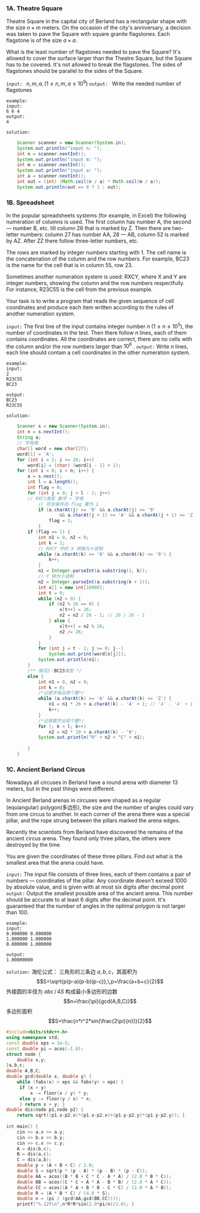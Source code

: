 ### 1A. Theatre Square

Theatre Square in the capital city of Berland has a rectangular shape with the size $n \times m$ meters. On the occasion of the city's anniversary, a decision was taken to pave the Square with square granite flagstones. Each flagstone is of the size $a \times a$.

What is the least number of flagstones needed to pave the Square? It's allowed to cover the surface larger than the Theatre Square, but the Square has to be covered. It's not allowed to break the flagstones. The sides of flagstones should be parallel to the sides of the Square.

`input: ` $n, m, a,(1 \leq n, m, a \leq 10^9)$
`output: ` Write the needed number of flagstones
```
example:
input:
6 6 4
output:
4
```

`solution:`
```java
	Scanner scanner = new Scanner(System.in);  
	System.out.println("input n: ");  
	int n = scanner.nextInt();  
	System.out.println("input m: ");  
	int m = scanner.nextInt();  
	System.out.println("input a: ");  
	int a = scanner.nextInt();  
	int out = (int) (Math.ceil(n / a) * Math.ceil(m / a));  
	System.out.println(out == 0 ? 1 : out);
```

### 1B. Spreadsheet

In the popular spreadsheets systems (for example, in Excel) the following numeration of columns is used. The first column has number A, the second — number B, etc. till column 26 that is marked by Z. Then there are two-letter numbers: column 27 has number AA, 28 — AB, column 52 is marked by AZ. After ZZ there follow three-letter numbers, etc.

The rows are marked by integer numbers starting with 1. The cell name is the concatenation of the column and the row numbers. For example, BC23 is the name for the cell that is in column 55, row 23.

Sometimes another numeration system is used: RXCY, where X and Y are integer numbers, showing the column and the row numbers respectfully. For instance, R23C55 is the cell from the previous example.

Your task is to write a program that reads the given sequence of cell coordinates and produce each item written according to the rules of another numeration system.

`input:` 
The first line of the input contains integer number $n\:(1 \leq n \leq 10^5)$, the number of coordinates in the test. Then there follow $n$ lines, each of them contains coordinates. All the coordinates are correct, there are no cells with the column and/or the row numbers larger than $10^6$ .
`output:`
Write $n$ lines, each line should contain a cell coordinates in the other numeration system.
```
example:
input:
2
R23C55
BC23

output:
BC23
R23C55
```

`solution:`
```java
    Scanner s = new Scanner(System.in);  
    int n = s.nextInt();  
    String a;  
    // 字母表  
    char[] word = new char[27];  
    word[1] = 'A';  
    for (int i = 2; i <= 26; i++)  
        word[i] = (char) (word[i - 1] + 1);  
    for (int i = 0; i < n; i++) {  
        a = s.next();  
        int l = a.length();  
        int flag = 0;  
        for (int j = 0; j < l - 1; j++)  
        // RXCY类型 数字 + 字母  
            // 符合条件将 flag 置为 1            
            if (a.charAt(j) >= '0' && a.charAt(j) <= '9'  
                    && a.charAt(j + 1) >= 'A' && a.charAt(j + 1) <= 'Z') {  
                flag = 1;  
            }  
        if (flag == 1) {  
            int n1 = 0, n2 = 0;  
            int k = 1;  
            // RXCY 中的 X 转换为十进制  
            while (a.charAt(k) >= '0' && a.charAt(k) <= '9') {  
                k++;  
            }  
            n1 = Integer.parseInt(a.substring(1, k));  
            // Y 转为十进制  
            n2 = Integer.parseInt(a.substring(k + 1));  
            int x[] = new int[10000];  
            int t = 0;  
            while (n2 > 0) {  
                if (n2 % 26 == 0) {  
                    x[t++] = 26;  
                    n2 = n2 / 26 - 1; // 26 / 26 - 1  
                } else {  
                    x[t++] = n2 % 26;  
                    n2 /= 26;  
                }  
            }  
            for (int j = t - 1; j >= 0; j--)  
                System.out.print(word[x[j]]);  
            System.out.println(n1);  
        }  
        /** 情况2：BC23类型 */  
        else {  
            int n1 = 0, n2 = 0;  
            int k = 0;  
            /*记录字母出现个数*/  
            while (a.charAt(k) >= 'A' && a.charAt(k) <= 'Z') {  
                n1 = n1 * 26 + a.charAt(k) - 'A' + 1; // 'A' - 'A' + 1 = 1  
                k++;  
            }  
            /*记录数字出现个数*/  
            for (; k < l; k++)  
                n2 = n2 * 10 + a.charAt(k) - '0';  
            System.out.println("R" + n2 + "C" + n1);  
  
        }  
    }  
```
### 1C. Ancient Berland Circus

Nowadays all circuses in Berland have a round arena with diameter 13 meters, but in the past things were different.

In Ancient Berland arenas in circuses were shaped as a regular (equiangular) polygon(多边形), the size and the number of angles could vary from one circus to another. In each corner of the arena there was a special pillar, and the rope strung between the pillars marked the arena edges.

Recently the scientists from Berland have discovered the remains of the ancient circus arena. They found only three pillars, the others were destroyed by the time.

You are given the coordinates of these three pillars. Find out what is the smallest area that the arena could have.

`input:`
The input file consists of three lines, each of them contains a pair of numbers –– coordinates of the pillar. Any coordinate doesn't exceed 1000 by absolute value, and is given with at most six digits after decimal point
`output:`
Output the smallest possible area of the ancient arena. This number should be accurate to at least 6 digits after the decimal point. It's guaranteed that the number of angles in the optimal polygon is not larger than 100.
```
example:
input:
0.000000 0.000000  
1.000000 1.000000  
0.000000 1.000000

output:
1.00000000
```
`solution:`
海伦公式：
	三角形的三条边 $a,b,c$，其面积为 $$S=\sqrt{p(p-a)(p-b)(p-c)},\,p=\frac{a+b+c}{2}$$
外接圆的半径为 $abc\,/\,4S$
构成最小多边形的边数 $$n=\frac{\pi}{gcd(A,B,C)}$$
多边形面积 $$S=\frac{n*r^2*sin(\frac{2\pi}{n})}{2}$$
```cpp
#include<bits/stdc++.h> 
using namespace std; 
const double eps = 1e-5; 
const double pi = acos(-1.0);
struct node {
	double x,y; 
}a,b,c; 
double A,B,C; 
double gcd(double x, double y) {
	while (fabs(x) > eps && fabs(y) > eps) {
	 if (x > y) 
		 x -= floor(x / y) * y; 
	 else y -= floor(y / x) * x; 
	 } return x + y; } 
double dis(node p1,node p2) { 
	return sqrt((p1.x-p2.x)*(p1.x-p2.x)+(p1.y-p2.y)*(p1.y-p2.y)); }
	
int main() {
	cin >> a.x >> a.y; 
	cin >> b.x >> b.y; 
	cin >> c.x >> c.y; 
	A = dis(b,c); 
	B = dis(a,c); 
	C = dis(a,b); 
	double p = (A + B + C) / 2.0; 
	double S = sqrt(p * (p - A) * (p - B) * (p - C)); 
	double AA = acos((B * B + C * C - A * A) / (2.0 * B * C)); 
	double BB = acos((C * C + A * A - B * B) / (2.0 * A * C)); 
	double CC = acos((A * A + B * B - C * C) / (2.0 * A * B)); 
	double R = (A * B * C) / (4.0 * S); 
	double n = (pi / (gcd(AA,gcd(BB,CC)))); 
	printf("%.12f\n",n*R*R*sin(2.0*pi/n)/2.0); }
```